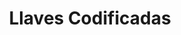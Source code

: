 ---
title: "Llaves Codificadas"
url: /ciudad-autonoma-de-buenos-aires/llaves-codificadas/
shop: cerrajero
---
